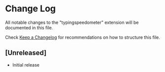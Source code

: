 # Change Log

All notable changes to the "typingspeedometer" extension will be documented in this file.

Check [Keep a Changelog](http://keepachangelog.com/) for recommendations on how to structure this file.

## [Unreleased]

- Initial release